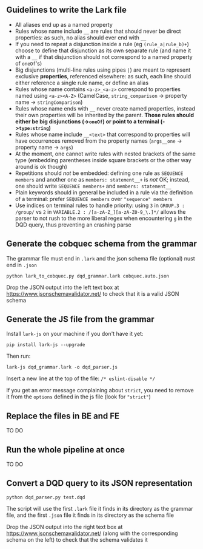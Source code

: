 ## Guidelines to write the Lark file

 - All aliases end up as a named property
 - Rules whose name include `__` are rules that should never be direct properties: as such, no alias should ever end with `__`
 - If you need to repeat a disjunction inside a rule (eg `(rule_a|rule_b)+`) choose to define that disjunction as its own separate rule (and name it with a `__` if that disjunction should not correspond to a named property of `oneOf`'s)
 - Big disjunctions (multi-line rules using pipes `|`) are meant to represent exclusive **properties**, referenced elsewhere: as such, each line should either reference a single rule name, or define an alias
 - Rules whose name contains `<a-z>_<a-z>` correspond to properties named using `<a-z><A-Z>` (CamelCase, `string_comparison` -> property name -> `stringComparison`)
 - Rules whose name ends with `__` never create named properties, instead their own properties will be inherited by the parent. **Those rules should either be big disjunctions (->`oneOf`) or point to a terminal (->`type:string`)**
 - Rules whose name include `__<text>` that correspond to properties will have occurrences removed from the property names (`args__one` -> property name -> `args`)
 - At the moment, one cannot write rules with nested brackets of the same type (embedding parentheses inside square brackets or the other way around is ok though)
 - Repetitions should *not* be embedded: defining one rule as `SEQUENCE members` and another one as `members: statement__+` is *not* OK; instead, one should write `SEQUENCE members+` and `members: statement__`
 - Plain keywords should in general be included in a rule via the definition of a terminal: prefer `SEQUENCE members` over `"sequence" members`
 - Use indices on terminal rules to handle priority: using `3` in `GROUP.3 : /group/` vs `2` in `VARIABLE.2 : /[a-zA-Z_][a-zA-Z0-9_\.]*/` allows the parser to not rush to the more liberal regex when encountering `g` in the DQD query, thus preventing an crashing parse


 ## Generate the cobquec schema from the grammar

The grammar file must end in `.lark` and the json schema file (optional) nust end in `.json`

 `python lark_to_cobquec.py dqd_grammar.lark cobquec.auto.json`

Drop the JSON output into the left text box at https://www.jsonschemavalidator.net/ to check that it is a valid JSON schema

## Generate the JS file from the grammar

Install `lark-js` on your machine if you don't have it yet:

`pip install lark-js --upgrade`

Then run:

`lark-js dqd_grammar.lark -o dqd_parser.js`

Insert a new line at the top of the file: `/* eslint-disable */` 

If you get an error message complaining about `strict`, you need to remove it from the `options` defined in the js file (look for `"strict"`)

## Replace the files in BE and FE

TO DO

## Run the whole pipeline at once

TO DO

## Convert a DQD query to its JSON representation

 `python dqd_parser.py test.dqd`

The script will use the first `.lark` file it finds in its directory as the grammar file, and the first `.json` file it finds in its directory as the schema file

Drop the JSON output into the right text box at https://www.jsonschemavalidator.net/ (along with the corresponding schema on the left) to check that the schema validates it